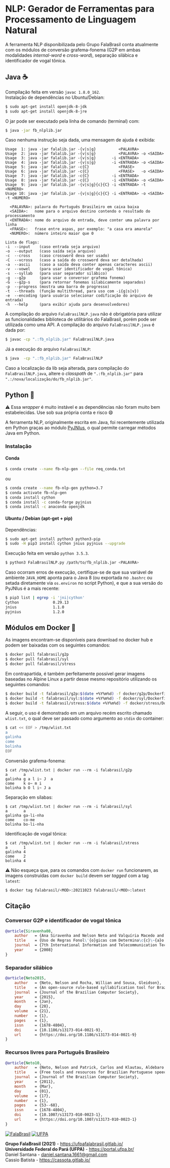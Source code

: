 # NLP: Gerador de Ferramentas para Processamento de Linguagem Natural

A ferramenta NLP disponibilizada pelo Grupo FalaBrasil conta atualmente com os
módulos de conversão grafema-fonema (G2P em ambas modalidades *internal-word* e
*cross-word*), separação silábica e identificador de vogal tônica.


## Java :coffee:
Compilação feita em versão `javac 1.8.0_162`.    
Instalação de dependências no Ubuntu/Debian:   
```bash
$ sudo apt-get install openjdk-8-jdk
$ sudo apt-get install openjdk-8-jre
```

O jar pode ser executado pela linha de comando (terminal) com:      
```bash
$ java -jar fb_nlplib.jar
```
Caso nenhuma instrução seja dada, uma mensagem de ajuda é exibida:

```text
Usage  1: java -jar falalib.jar -{v|s|g}          <PALAVRA>
Usage  2: java -jar falalib.jar -{v|s|g}          <PALAVRA> -o <SAIDA>
Usage  3: java -jar falalib.jar -{v|s|g}       -i <ENTRADA>
Usage  4: java -jar falalib.jar -{v|s|g}       -i <ENTRADA> -o <SAIDA>
Usage  5: java -jar falalib.jar -c{C}             <FRASE>
Usage  6: java -jar falalib.jar -c{C}             <FRASE>   -o <SAIDA>
Usage  7: java -jar falalib.jar -c{C}          -i <ENTRADA>
Usage  8: java -jar falalib.jar -c{C}          -i <ENTRADA> -o <SAIDA>
Usage  9: java -jar falalib.jar -{v|s|g}{c}{C} -i <ENTRADA> -t <NUMERO>
Usage 10: java -jar falalib.jar -{v|s|g}{c}{C} -i <ENTRADA> -o <SAIDA> -t <NUMERO>

  <PALAVRA>: palavra do Português Brasileiro em caixa baixa
  <SAIDA>:   nome para o arquivo destino contendo o resultado do processamento
  <ENTRADA>: nome do arquivo de entrada, deve conter uma palavra por linha
  <FRASE>:   frase entre aspas, por exemplo: "a casa era amarela"
  <NUMERO>:  número inteiro maior que 0

Lista de flags:
-i  --input    (caso entrada seja arquivo)
-o  --output   (caso saída seja arquivo)
-c  --cross    (caso crossword deva ser usado)
-C  --vcross   (caso a saída do crossword deva ser detalhada)
-a  --ascii    (caso a saída deva conter apenas caracteres ascii)
-v  --vowel    (para usar identificador de vogal tônica)
-s  --syllab   (para usar separador silábico)
-g  --g2p      (para usar o conversor grafema fonema)
-G  --g2p-s    (para retornar fonemas silabicamente separados)
-p  --progress (mostra uma barra de progresso)
-t  --threads  (função multithread, para uso com -i{g|s|v})
-e  --encoding (para usuário selecionar codificação do arquivo de entrada)
-h  --help     (para exibir ajuda para desenvolvedores)
```

A compilação do arquivo `FalaBrasilNLP.java` não é obrigatória para utilizar as
funcionalidades biblioteca de utilitários do FalaBrasil, porém pode ser
utilizada como uma API. A compilação do arquivo `FalaBrasilNLP.java` é dada por:     
```bash
$ javac -cp ".:fb_nlplib.jar" FalaBrasilNLP.java
```

Já a execução do arquivo `FalaBrasilNLP`:     
```bash
$ java  -cp ".:fb_nlplib.jar" FalaBrasilNLP
```

Caso a localização da lib seja alterada, para compilação do
`FalaBrasilNLP.java`, altere o _classpath_ de `".:fb_nlplib.jar"` para
`".:/nova/localização/do/fb_nlplib.jar"`.


## Python :snake:

:warning: Essa _wrapper_ é muito instável e as dependências não foram muito 
bem estabelecidas. Use sob sua própria conta e risco :smile:

A ferramenta NLP, originalmente escrita em Java, foi recentemente utilizada em
Python graças ao módulo [PyJNIus](https://github.com/kivy/pyjnius), o qual
permite carregar métodos Java em Python.

### Instalação

#### Conda

```bash
$ conda create --name fb-nlp-gen --file req_conda.txt
```

ou

```bash
$ conda create --name fb-nlp-gen python=3.7
$ conda activate fb-nlp-gen 
$ conda install cython
$ conda install -c conda-forge pyjnius
$ conda install -c anaconda openjdk
```

#### Ubuntu / Debian (apt-get + pip)

Dependências:

```bash
$ sudo apt-get install python3 python3-pip
$ sudo -H pip3 install cython jnius pyjnius --upgrade
```

Execução feita em versão `python 3.5.3`.    

```bash
$ python3 FalaBrasilNLP.py /path/to/fb_nlplib.jar <PALAVRA>
```

Caso ocorram erros de execução, certifique-se de que sua variável de ambiente 
`JAVA_HOME` aponta para o Java 8 (ou exportada no `.bashrc` ou setada 
diretamente via `os.environ` no script Python), e que a sua versão do PyJNIus é 
a mais recente:

```bash
$ pip3 list | egrep -i 'jni|cython'
Cython               0.29.13  
jnius                1.1.0    
pyjnius              1.2.0    
```


## Módulos em Docker :whale:

As imagens encontram-se disponíveis para download no docker
hub e podem ser baixadas com os seguintes comandos:

```bash
$ docker pull falabrasil/g2p
$ docker pull falabrasil/syl
$ docker pull falabrasil/stress
```

Em contrapartida, é também perfeitamente possível gerar imagens baseadas no
Alpine Linux a partir desse mesmo repositório utilizando os seguintes comandos:

```bash
$ docker build -t falabrasil/g2p:$(date +%Y%m%d) -f docker/g2p/Dockerfile .
$ docker build -t falabrasil/syl:$(date +%Y%m%d) -f docker/syl/Dockerfile .
$ docker build -t falabrasil/stress:$(date +%Y%m%d) -f docker/stress/Dockerfile .
```

A seguir, o uso é demonstrado em um arquivo recém escrito chamado `wlist.txt`,
o qual deve ser passado como argumento ao `stdin` do container:

```bash
$ cat << EOF > /tmp/wlist.txt
a
galinha
come
bolinha
EOF
```

Conversão grafema-fonema:

```text
$ cat /tmp/wlist.txt | docker run --rm -i falabrasil/g2p
a       a
galinha g a l i~ J  a
come    k o~ m i
bolinha b O l i~ J a
```

Separação em sílabas:

```text
$ cat /tmp/wlist.txt | docker run --rm -i falabrasil/syl
a       a
galinha ga-li-nha
come    co-me
bolinha bo-li-nha
```

Identificação de vogal tônica:

```text
$ cat /tmp/wlist.txt | docker run --rm -i falabrasil/stress
a       1
galinha 4
come    2
bolinha 4
```

:warning: Não esqueça que, para os comandos com `docker run` funcionarem, as 
imagens construídas com `docker build` devem ser *tagged* com a tag `latest`:

```bash
$ docker tag falabrasil/<MOD>:20211023 falabrasil/<MOD>:latest
```


## Citação

### Conversor G2P e identificador de vogal tônica

```bibtex
@article{Siravenha08,
    author   = {Ana Siravenha and Nelson Neto and Valquíria Macedo and Aldebaro Klautau},
    title    = {Uso de Regras Fonol\'{o}gicas com Determina\c{c}\~{a}o de Vogal T\^{o}nica para Convers\~{a}o Grafema-Fone em {P}ortugu\^{e}s {B}rasileiro},
    journal  = {7th International Information and Telecommunication Technologies Symposium},
    year     = {2008}
}
```

### Separador silábico

```bibtex
@article{Neto2015,
    author   = {Neto, Nelson and Rocha, Willian and Sousa, Gleidson},
    title    = {An open-source rule-based syllabification tool for Brazilian Portuguese},
    journal  = {Journal of the Brazilian Computer Society},
    year     = {2015},
    month    = {Jan},
    day      = {28},
    volume   = {21},
    number   = {1},
    pages    = {1},
    issn     = {1678-4804},
    doi      = {10.1186/s13173-014-0021-9},
    url      = {https://doi.org/10.1186/s13173-014-0021-9}
}
```

### Recursos livres para Português Brasileiro

```bibtex
@article{Neto10,
    author   = {Neto, Nelson and Patrick, Carlos and Klautau, Aldebaro and Trancoso, Isabel},
    title    = {Free tools and resources for Brazilian Portuguese speech recognition},
    journal  = {Journal of the Brazilian Computer Society},
    year     = {2011},
    month    = {Mar},
    day      = {01},
    volume   = {17},
    number   = {1},
    pages    = {53--68},
    issn     = {1678-4804},
    doi      = {10.1007/s13173-010-0023-1},
    url      = {https://doi.org/10.1007/s13173-010-0023-1}
}
```


[![FalaBrasil](https://gitlab.com/falabrasil/avatars/-/raw/main/logo_fb_git_footer.png)](https://ufpafalabrasil.gitlab.io/ "Visite o site do Grupo FalaBrasil") [![UFPA](https://gitlab.com/falabrasil/avatars/-/raw/main/logo_ufpa_git_footer.png)](https://portal.ufpa.br/ "Visite o site da UFPA")

__Grupo FalaBrasil (2021)__ - https://ufpafalabrasil.gitlab.io/      
__Universidade Federal do Pará (UFPA)__ - https://portal.ufpa.br/     
Daniel Santana - daniel.santana.1661@gmail.com    
Cassio Batista - https://cassota.gitlab.io/
